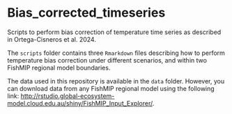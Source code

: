 # Bias_corrected_timeseries
Scripts to perform bias correction of temperature time series as described in 
Ortega-Cisneros et al. 2024.  
  
The `scripts` folder contains three `Rmarkdown` files describing how to perform
temperature bias correction under different scenarios, and within two FishMIP
regional model boundaries.  
  
The data used in this repository is available in the `data` folder. However, you
can download data from any FishMIP regional model using the following link: 
http://rstudio.global-ecosystem-model.cloud.edu.au/shiny/FishMIP_Input_Explorer/.  

